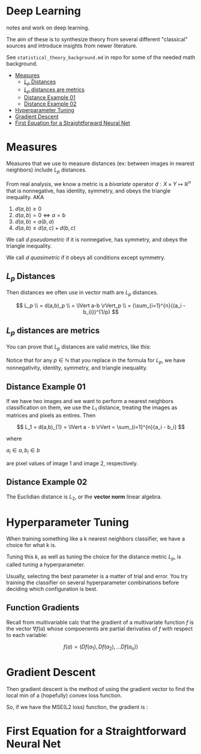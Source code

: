 # Deep Learning
notes and work on deep learning. 

The aim of these is to synthesize theory from several different "classical" sources and introduce insights from newer literature. 

See `statistical_theory_background.md` in repo for some of the needed math background. 


- [Measures](#measures)
  - [$L_p$ Distances](#l_p-distances)
  - [$L_p$ distances are metrics](#l_p-distances-are-metrics)
  - [Distance Example 01](#distance-example-01)
  - [Distance Example 02](#distance-example-02)
- [Hyperparameter Tuning](#hyperparameter-tuning)
- [Gradient Descent](#gradient-descent)
- [First Equation for a Straightforward Neural Net](#first-equation-for-a-straightforward-neural-net)


# Measures 

Measures that we use to measure distances (ex: between images in nearest neighbors) include $L_p$ distances. 

From real analysis, we know a metric is a *bivariate* operator $d: X \times Y \mapsto \mathbb{R}^n$ that is nonnegative, has identity, symmetry, and obeys the triangle inequality. AKA

1. $d(a,b) \geq 0$
2. $d(a,b) = 0 \iff a = b$
3. $d(a,b) = a(b,a)$
4. $d(a,b) \leq d(a,c) + d(b,c)$

We call $d$ *pseudometric* if it is nonnegative, has symmetry, and obeys the triangle inequality. 

We call $d$ *quasimetric* if it obeys all conditions except symmetry. 


## $L_p$ Distances 

Then distances we often use in vector math are $L_p$ distances. 

$$
L_p 
\\ = d(a,b)_p
\\ = \lVert a-b \rVert_p 
\\ = (\sum_{i=1}^{n}{(a_i - b_i)})^{1/p}
$$

## $L_p$ distances are metrics

You can prove that $L_p$ distances are valid metrics, like this: 

Notice that for any $p \in \mathbb{N}$ that you replace in the formula for $L_p$, we have nonnegativity, identity, symmetry, and triangle inequality. 

## Distance Example 01 

If we have two images and we want to perform a nearest neighbors classification on them, we use the $L_1$ distance, treating the images as matrices and pixels as entires. Then 

$$
L_1 = d(a,b)_{1} = \lVert a - b \rVert = \sum_{i=1}^{n}{a_i - b_i}
$$ 

where 

$a_i \in a, b_i \in b$

are pixel values of image 1 and image 2, respectively. 

## Distance Example 02 

The Euclidian distance is $L_2$, or the **vector norm** linear algebra.

# Hyperparameter Tuning

When training something like a k nearest neighbors classifier, we have a choice for what k is. 

Tuning this $k$, as well as tuning the choice for the distance metric $L_p$, is called tuning a hyperparameter. 

Usually, selecting the best parameter is a matter of trial and error. You try training the classifier on several hyperparameter combinations before deciding which configuration is best. 

## Function Gradients 

Recall from multivariable calc that the gradient of a multivariate function $f$ is the vector $\nabla f(a)$ whose compoenents are partial derivaties of $f$ with respect to each variable: 

$$
f(a) = (Df(a_1), Df(a_2), \dots Df(a_n))
$$

# Gradient Descent

Then gradient descent is the method of using the gradient vector to find the local min of a (hopefully) convex loss function. 

So, if we have the MSE(L2 loss) function, the gradient is :







# First Equation for a Straightforward Neural Net 















